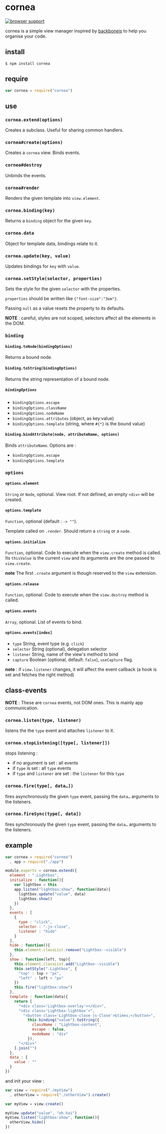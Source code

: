 # cornea

[![browser support](https://ci.testling.com/bloodyowl/cornea.png)](https://ci.testling.com/bloodyowl/cornea)

cornea is a simple view manager inspired by [backbonejs](http://backbonejs.org) to help you organise your code.

## install

```shell
$ npm install cornea
```

## require

```javascript
var cornea = require("cornea")
```

## use

### `cornea.extend(options)`

Creates a subclass. Useful for sharing common handlers.

### `cornea#create(options)`

Creates a `cornea` view. Binds events.

### `cornea#destroy`

Unbinds the events.

### `cornea#render`

Renders the given template into `view.element`.

### `cornea.binding(key)`

Returns a `binding` object for the given `key`.

### `cornea.data`

Object for template data, bindings relate to it.

### `cornea.update(key, value)`

Updates bindings for `key` with `value`.

### `cornea.setStyle(selector, properties)`

Sets the style for the given `selector` with the properties.

`properties` should be written like `{"font-size":"3em"}`.

Passing `null` as a value resets the property to its defaults.

**NOTE** : careful, styles are not scoped, selectors affect all the elements
in the DOM.

### `binding`

#### `binding.toNode(bindingOptions)`

Returns a bound node.

#### `binding.toString(bindingOptions)`

Returns the string representation of a bound node.

##### `bindingOptions`

* `bindingOptions.escape`
* `bindingOptions.className`
* `bindingOptions.nodeName`
* `bindingOptions.attributes` (object, as key:value)
* `bindingOptions.template` (string, where `#{*}` is the bound value)

#### `binding.bindAttribute(node, attributeName, options)`

Binds `attributeName`.
Options are :

* `bindingOptions.escape`
* `bindingOptions.template`

### `options`

#### `options.element`

`String` or `Node`, optional.
View root.
If not defined, an empty `<div>` will be created.

#### `options.template`

`Function`, optional (default : `-> ""`).

Template called on `.render`. Should return a `string` or a `node`.

#### `options.initialize`

`Function`, optional.
Code to execute when the `view.create` method is called.
Its `thisValue` is the current `view` and its arguments are the one passed to `view.create`.

**note** The first `.create` argument is though reserved to the `view` extension.  

#### `options.release`

`Function`, optional.
Code to execute when the `view.destroy` method is called.


#### `options.events`

`Array`, optional.
List of events to bind.

#### `options.events[index]`

* `type` String, event type (e.g. `click`)
* `selector` String (optional), delegation selector
* `listener` String, name of the view's method to bind
* `capture` Boolean (optional, default: `false`), `useCapture` flag.

**note** : if `view.listener` changes, it will affect the event callback
(a hook is set and fetches the right method)

## class-events

**NOTE** : These are `cornea` events, not DOM ones.
This is mainly app communication.

### `cornea.listen(type, listener)`

listens the the `type` event and attaches `listener` to it.

### `cornea.stopListening([type[, listener]])`

stops listening :

- if no argument is set : all events
- if `type` is set : all `type` events
- if `type` and `listener` are set : the `listener` for this `type`

### `cornea.fire(type[, data…])`

fires asynchronously the given `type` event, passing the `data…` arguments to the listeners.

### `cornea.fireSync(type[, data])`

fires synchronously the given `type` event, passing the `data…` arguments to the listeners.


## example

```javascript
var cornea = require("cornea")
  , app = require("./app")

module.exports = cornea.extend({
  element : ".Lightbox",
  initialize : function(){
    var lightbox = this
    app.listen("lightbox:show", function(data){
      lightbox.update("value", data)
      lightbox.show()
    })
  },
  events : [
    {
      type : "click",
      selector : ".js-close",
      listener : "hide"
    }
  ],
  hide : function(){
    this.element.classList.remove("Lightbox--visible")
  },
  show : function(left, top){
    this.element.classList.add("Lightbox--visible")
    this.setStyle(".Lightbox", {
      "top" : top + "px",
      "left" : left + "px"
    })
    this.fire("lightbox:show")
  },
  template : function(data){
    return [
      "<div class='Lightbox-overlay'></div>",
      "<div class='Lightbox-lightbox'>",
        "<button class='Lightbox-close js-Close'>&times;</button>",
          this.binding("value").toString({
            className : "Lightbox-content",
            escape : false,
            nodeName : "div"
          }),
      "</div>"
    ].join("")
  },
  data : {
    value : ""
  }
})
```

and init your view :

```javascript
var view = require("./myView")
  , otherView = require("./otherView").create()

var myView = view.create()

myView.update("value", "oh hai")
myView.listen("lightbox:show", function(){
  otherView.hide()
})
```
